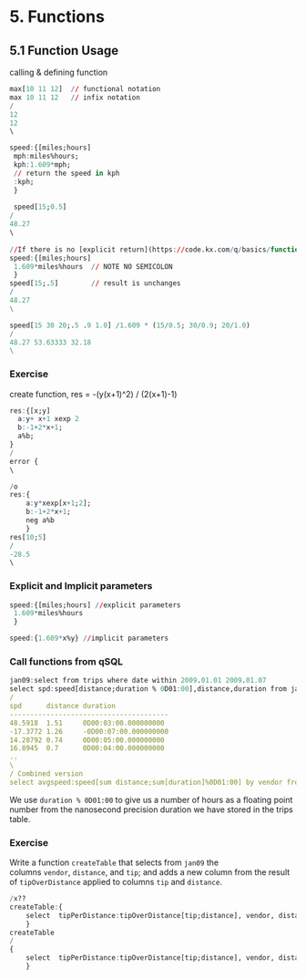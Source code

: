# 5. Functions


## 5.1 Function Usage
calling & defining function
```q
max[10 11 12]  // functional notation
max 10 11 12   // infix notation
/
12
12
\

speed:{[miles;hours]
 mph:miles%hours;
 kph:1.609*mph;
 // return the speed in kph
 :kph;
 }
 
 speed[15;0.5]
/
48.27
\
 
//If there is no [explicit return](https://code.kx.com/q/basics/function-notation/#explicit-return) from a function its result is the result of evaluating the last expression in it. So the code above can be rewritten as
speed:{[miles;hours]
 1.609*miles%hours  // NOTE NO SEMICOLON
 }
speed[15;.5]        // result is unchanges
/
48.27
\

speed[15 30 20;.5 .9 1.0] /1.609 * (15/0.5; 30/0.9; 20/1.0)
/
48.27 53.63333 32.18
\
```

### Exercise 
create function, res = -(y(x+1)^2) / (2(x+1)-1)
```q
res:{[x;y]
  a:y+ x+1 xexp 2
  b:-1+2*x+1;
  a%b;
}
/
error {
\

/o
res:{
    a:y*xexp[x+1;2];
    b:-1+2*x+1;
    neg a%b
    }
res[10;5]
/
-28.5
\
```

### Explicit and Implicit parameters
```q
speed:{[miles;hours] //explicit parameters
 1.609*miles%hours 
 }

speed:{1.609*x%y} //implicit parameters
```

### Call functions from qSQL
```q
jan09:select from trips where date within 2009.01.01 2009.01.07
select spd:speed[distance;duration % 0D01:00],distance,duration from jan09 where vendor = `VTS
/
spd      distance duration             
---------------------------------------
48.5918  1.51     0D00:03:00.000000000 
-17.3772 1.26     -0D00:07:00.000000000
14.28792 0.74     0D00:05:00.000000000 
16.8945  0.7      0D00:04:00.000000000
..
\
/ Combined version
select avgspeed:speed[sum distance;sum[duration]%0D01:00] by vendor from jan09


```
We use `duration % 0D01:00` to give us a number of hours as a floating point number from the nanosecond precision duration we have stored in the trips table.
### Exercise 
Write a function `createTable` that selects from `jan09` the columns `vendor`, `distance`, and `tip`; and adds a new column from the result of `tipOverDistance` applied to columns `tip` and `distance`.
```q
/x??
createTable:{
    select  tipPerDistance:tipOverDistance[tip;distance], vendor, distance, tip from jan09;
    }
createTable
/
{
    select  tipPerDistance:tipOverDistance[tip;distance], vendor, distance, t..
    }
```


